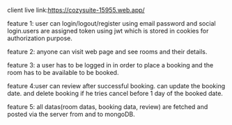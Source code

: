 client live link:https://cozysuite-15955.web.app/

feature 1: user can login/logout/register using email password and social login.users are assigned token using jwt which is stored in cookies for authorization purpose.

feature 2: anyone can visit web page and see rooms and their details.

feature 3: a user has to be logged in in order to place a booking and the room has to be available to be booked.

feature 4:user can review after successful booking. can update the booking date. and delete booking if he tries cancel before 1 day of the booked date.

feature 5: all datas(room datas, booking data, review) are fetched and posted via the server from and to mongoDB.
